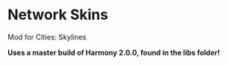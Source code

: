 Network Skins
=============

Mod for Cities: Skylines

**Uses a master build of Harmony 2.0.0, found in the libs folder!**
